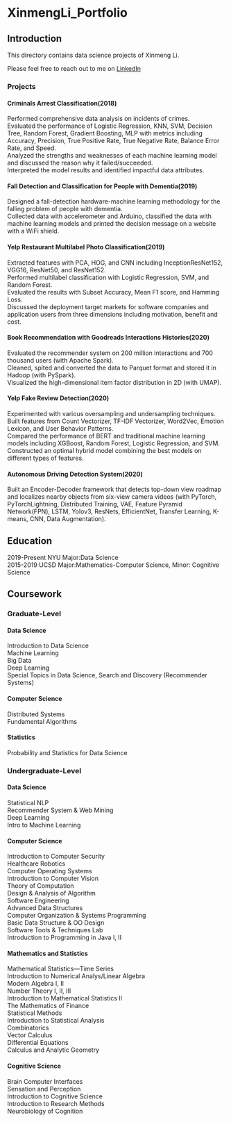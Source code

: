 # XinmengLi_Portfolio

## Introduction
This directory contains data science projects of Xinmeng Li. 

Please feel free to reach out to me on [LinkedIn](https://www.linkedin.com/in/xinmeng-li/)
### Projects
#### Criminals Arrest Classification(2018)
Performed comprehensive data analysis on incidents of crimes.\
Evaluated the performance of Logistic Regression, KNN, SVM, Decision Tree, Random Forest, Gradient Boosting, MLP with metrics including Accuracy, Precision, True Positive Rate, True Negative Rate, Balance Error Rate, and Speed. \
Analyzed the strengths and weaknesses of each machine learning model and discussed the reason why it failed/succeeded.\
Interpreted the model results and identified impactful data attributes. 
#### Fall Detection and Classification for People with Dementia(2019)
Designed a fall-detection hardware-machine learning methodology for the falling problem of people with dementia. \
Collected data with accelerometer and Arduino, classified the data with machine learning models and printed the decision message on a website with a WiFi shield.
#### Yelp Restaurant Multilabel Photo Classification(2019)
Extracted features with PCA, HOG, and CNN including InceptionResNet152, VGG16, ResNet50, and ResNet152.\
Performed multilabel classification with Logistic Regression, SVM, and Random Forest.\
Evaluated the results with Subset Accuracy, Mean F1 score, and Hamming Loss.\
Discussed the deployment target markets for software companies and application users from three dimensions including motivation, benefit and cost.
#### Book Recommendation with Goodreads Interactions Histories(2020)
Evaluated the recommender system on 200 million interactions and 700 thousand users (with Apache Spark).\
Cleaned, spited and converted the data to Parquet format and stored it in Hadoop (with PySpark).\
Visualized the high-dimensional item factor distribution in 2D (with UMAP).
#### Yelp Fake Review Detection(2020)
Experimented with various oversampling and undersampling techniques. \
Built features from Count Vectorizer, TF-IDF Vectorizer, Word2Vec, Emotion Lexicon, and User Behavior Patterns. \
Compared the performance of BERT and traditional machine learning models including XGBoost, Random Forest, Logistic Regression, and SVM. \
Constructed an optimal hybrid model combining the best models on different types of features. 
#### Autonomous Driving Detection System(2020)
Built an Encoder-Decoder framework that detects top-down view roadmap and localizes nearby objects from six-view camera videos (with PyTorch, PyTorchLightning, Distributed Training, VAE, Feature Pyramid Network(FPN), LSTM, Yolov3, ResNets, EfficientNet, Transfer Learning, K-means, CNN, Data Augmentation).

## Education
2019-Present NYU Major:Data Science\
2015-2019   UCSD Major:Mathematics-Computer Science, Minor: Cognitive Science 

## Coursework
### Graduate-Level
#### Data Science
Introduction to Data Science \
Machine Learning \
Big Data \
Deep Learning \
Special Topics in Data Science, Search and Discovery (Recommender Systems)
#### Computer Science
Distributed Systems\
Fundamental Algorithms
#### Statistics
Probability and Statistics for Data Science
### Undergraduate-Level
#### Data Science
Statistical NLP \
Recommender System & Web Mining \
Deep Learning \
Intro to Machine Learning
#### Computer Science
Introduction to Computer Security \
Healthcare Robotics\
Computer Operating Systems\
Introduction to Computer Vision\
Theory of Computation\
Design & Analysis of Algorithm\
Software Engineering\
Advanced Data Structures\
Computer Organization & Systems Programming\
Basic Data Structure & OO Design\
Software Tools & Techniques Lab\
Introduction to Programming in Java I, II
#### Mathematics and Statistics
Mathematical Statistics—Time Series\
Introduction to Numerical Analys/Linear Algebra\
Modern Algebra I, II\
Number Theory I, II, III\
Introduction to Mathematical Statistics II\
The Mathematics of Finance\
Statistical Methods\
Introduction to Statistical Analysis\
Combinatorics\
Vector Calculus\
Differential Equations\
Calculus and Analytic Geometry
#### Cognitive Science
Brain Computer Interfaces\
Sensation and Perception\
Introduction to Cognitive Science\
Introduction to Research Methods\
Neurobiology of Cognition

